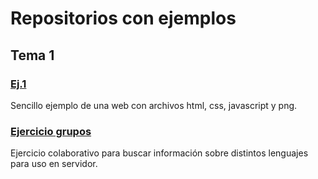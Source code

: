 # Repositorios con ejemplos
## Tema 1
### [Ej.1 ](https://github.com/guillermoroman/dwes_t1_simple_example)
Sencillo ejemplo de una web con archivos html, css, javascript y png.

### [Ejercicio grupos](https://github.com/guillermoroman/dwes-t1-lenguajes-servidor)
Ejercicio colaborativo para buscar información sobre distintos lenguajes para uso en servidor.
